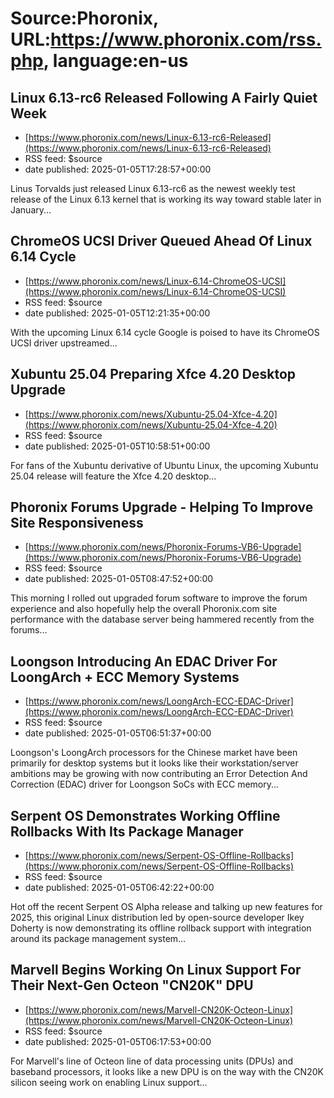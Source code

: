 # Source:Phoronix, URL:https://www.phoronix.com/rss.php, language:en-us

## Linux 6.13-rc6 Released Following A Fairly Quiet Week
 - [https://www.phoronix.com/news/Linux-6.13-rc6-Released](https://www.phoronix.com/news/Linux-6.13-rc6-Released)
 - RSS feed: $source
 - date published: 2025-01-05T17:28:57+00:00

Linus Torvalds just released Linux 6.13-rc6 as the newest weekly test release of the Linux 6.13 kernel that is working its way toward stable later in January...

## ChromeOS UCSI Driver Queued Ahead Of Linux 6.14 Cycle
 - [https://www.phoronix.com/news/Linux-6.14-ChromeOS-UCSI](https://www.phoronix.com/news/Linux-6.14-ChromeOS-UCSI)
 - RSS feed: $source
 - date published: 2025-01-05T12:21:35+00:00

With the upcoming Linux 6.14 cycle Google is poised to have its ChromeOS UCSI driver upstreamed...

## Xubuntu 25.04 Preparing Xfce 4.20 Desktop Upgrade
 - [https://www.phoronix.com/news/Xubuntu-25.04-Xfce-4.20](https://www.phoronix.com/news/Xubuntu-25.04-Xfce-4.20)
 - RSS feed: $source
 - date published: 2025-01-05T10:58:51+00:00

For fans of the Xubuntu derivative of Ubuntu Linux, the upcoming Xubuntu 25.04 release will feature the Xfce 4.20 desktop...

## Phoronix Forums Upgrade - Helping To Improve Site Responsiveness
 - [https://www.phoronix.com/news/Phoronix-Forums-VB6-Upgrade](https://www.phoronix.com/news/Phoronix-Forums-VB6-Upgrade)
 - RSS feed: $source
 - date published: 2025-01-05T08:47:52+00:00

This morning I rolled out upgraded forum software to improve the forum experience and also hopefully help the overall Phoronix.com site performance with the database server being hammered recently from the forums...

## Loongson Introducing An EDAC Driver For LoongArch + ECC Memory Systems
 - [https://www.phoronix.com/news/LoongArch-ECC-EDAC-Driver](https://www.phoronix.com/news/LoongArch-ECC-EDAC-Driver)
 - RSS feed: $source
 - date published: 2025-01-05T06:51:37+00:00

Loongson's LoongArch processors for the Chinese market have been primarily for desktop systems but it looks like their workstation/server ambitions may be growing with now contributing an Error Detection And Correction (EDAC) driver for Loongson SoCs with ECC memory...

## Serpent OS Demonstrates Working Offline Rollbacks With Its Package Manager
 - [https://www.phoronix.com/news/Serpent-OS-Offline-Rollbacks](https://www.phoronix.com/news/Serpent-OS-Offline-Rollbacks)
 - RSS feed: $source
 - date published: 2025-01-05T06:42:22+00:00

Hot off the recent Serpent OS Alpha release and talking up new features for 2025, this original Linux distribution led by open-source developer Ikey Doherty is now demonstrating its offline rollback support with integration around its package management system...

## Marvell Begins Working On Linux Support For Their Next-Gen Octeon "CN20K" DPU
 - [https://www.phoronix.com/news/Marvell-CN20K-Octeon-Linux](https://www.phoronix.com/news/Marvell-CN20K-Octeon-Linux)
 - RSS feed: $source
 - date published: 2025-01-05T06:17:53+00:00

For Marvell's line of Octeon line of data processing units (DPUs) and baseband processors, it looks like a new DPU is on the way with the CN20K silicon seeing work on enabling Linux support...

